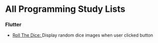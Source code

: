 # All Programming Study Lists
 
### Flutter
- <a href="https://github.com/devrun2016/Programming-Study/tree/main/FlutterStudy/rollthedice"> Roll The Dice: </a> Display random dice images when user clicked button
